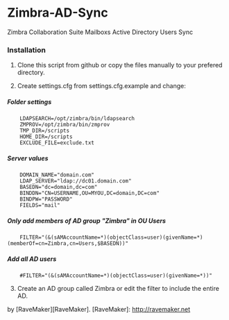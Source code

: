 Zimbra-AD-Sync
==============

Zimbra Collaboration Suite Mailboxs Active Directory Users Sync

### Installation

1. Clone this script from github or copy the files manually to your prefered directory.

2. Create settings.cfg from settings.cfg.example and change:

##### Folder settings
	    LDAPSEARCH=/opt/zimbra/bin/ldapsearch
	    ZMPROV=/opt/zimbra/bin/zmprov
	    TMP_DIR=/scripts
	    HOME_DIR=/scripts
	    EXCLUDE_FILE=exclude.txt

##### Server values
	    DOMAIN_NAME="domain.com"
	    LDAP_SERVER="ldap://dc01.domain.com"
	    BASEDN="dc=domain,dc=com"
	    BINDDN="CN=USERNAME,OU=MYOU,DC=domain,DC=com"
	    BINDPW="PASSWORD"
	    FIELDS="mail"

##### Only add members of AD group "Zimbra" in OU Users
	    FILTER="(&(sAMAccountName=*)(objectClass=user)(givenName=*)(memberOf=cn=Zimbra,cn=Users,$BASEDN))"

##### Add all AD users
	    #FILTER="(&(sAMAccountName=*)(objectClass=user)(givenName=*))"

3. Create an AD group called Zimbra or edit the filter to include the entire AD.

by [RaveMaker][RaveMaker].
[RaveMaker]: http://ravemaker.net
